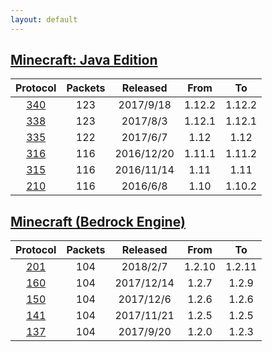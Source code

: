 ```yaml
---
layout: default
---
```


## [Minecraft: Java Edition](protocol/java340)

Protocol | Packets | Released | From | To
:---:|:---:|:---:|:---:|:---:
[340](protocol/java340) | 123 | 2017/9/18 | 1.12.2 | 1.12.2
[338](protocol/java338) | 123 | 2017/8/3 | 1.12.1 | 1.12.1
[335](protocol/java335) | 122 | 2017/6/7 | 1.12 | 1.12
[316](protocol/java316) | 116 | 2016/12/20 | 1.11.1 | 1.11.2
[315](protocol/java315) | 116 | 2016/11/14 | 1.11 | 1.11
[210](protocol/java210) | 116 | 2016/6/8 | 1.10 | 1.10.2

## [Minecraft (Bedrock Engine)](protocol/bedrock201)

Protocol | Packets | Released | From | To
:---:|:---:|:---:|:---:|:---:
[201](protocol/bedrock201) | 104 | 2018/2/7 | 1.2.10 | 1.2.11
[160](protocol/bedrock160) | 104 | 2017/12/14 | 1.2.7 | 1.2.9
[150](protocol/bedrock150) | 104 | 2017/12/6 | 1.2.6 | 1.2.6
[141](protocol/bedrock141) | 104 | 2017/11/21 | 1.2.5 | 1.2.5
[137](protocol/bedrock137) | 104 | 2017/9/20 | 1.2.0 | 1.2.3
